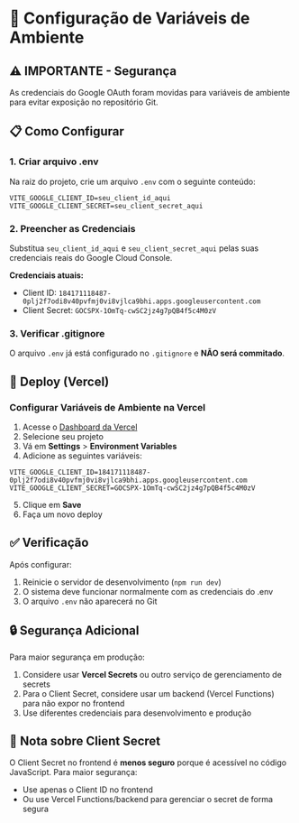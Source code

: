 # 🔐 Configuração de Variáveis de Ambiente

## ⚠️ IMPORTANTE - Segurança

As credenciais do Google OAuth foram movidas para variáveis de ambiente para evitar exposição no repositório Git.

## 📋 Como Configurar

### 1. Criar arquivo .env

Na raiz do projeto, crie um arquivo `.env` com o seguinte conteúdo:

```env
VITE_GOOGLE_CLIENT_ID=seu_client_id_aqui
VITE_GOOGLE_CLIENT_SECRET=seu_client_secret_aqui
```

### 2. Preencher as Credenciais

Substitua `seu_client_id_aqui` e `seu_client_secret_aqui` pelas suas credenciais reais do Google Cloud Console.

**Credenciais atuais:**
- Client ID: `184171118487-0plj2f7odi8v40pvfmj0vi8vjlca9bhi.apps.googleusercontent.com`
- Client Secret: `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`

### 3. Verificar .gitignore

O arquivo `.env` já está configurado no `.gitignore` e **NÃO será commitado**.

## 🚀 Deploy (Vercel)

### Configurar Variáveis de Ambiente na Vercel

1. Acesse o [Dashboard da Vercel](https://vercel.com/dashboard)
2. Selecione seu projeto
3. Vá em **Settings** > **Environment Variables**
4. Adicione as seguintes variáveis:

```
VITE_GOOGLE_CLIENT_ID=184171118487-0plj2f7odi8v40pvfmj0vi8vjlca9bhi.apps.googleusercontent.com
VITE_GOOGLE_CLIENT_SECRET=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
```

5. Clique em **Save**
6. Faça um novo deploy

## ✅ Verificação

Após configurar:
1. Reinicie o servidor de desenvolvimento (`npm run dev`)
2. O sistema deve funcionar normalmente com as credenciais do .env
3. O arquivo `.env` não aparecerá no Git

## 🔒 Segurança Adicional

Para maior segurança em produção:
1. Considere usar **Vercel Secrets** ou outro serviço de gerenciamento de secrets
2. Para o Client Secret, considere usar um backend (Vercel Functions) para não expor no frontend
3. Use diferentes credenciais para desenvolvimento e produção

## 📝 Nota sobre Client Secret

O Client Secret no frontend é **menos seguro** porque é acessível no código JavaScript. Para maior segurança:
- Use apenas o Client ID no frontend
- Ou use Vercel Functions/backend para gerenciar o secret de forma segura

